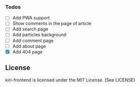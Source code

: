 ### Todos
- [ ] Add PWA support
- [ ] Show comments in the page of article
- [ ] Add search page
- [ ] Add particles background
- [ ] Add comment page
- [ ] Add about page
- [x] Add 404 page

## License

kiri-frontend is licensed under the MIT License. (See LICENSE)

